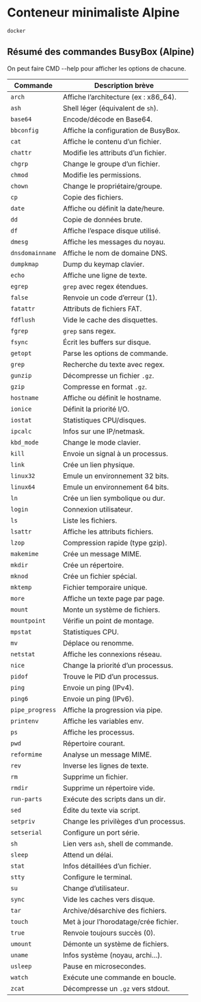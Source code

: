 # Conteneur minimaliste Alpine

```
docker 
```

## Résumé des commandes BusyBox (Alpine)

On peut faire CMD --help pour afficher les options de chacune.

| Commande       | Description brève |
|----------------|-------------------|
| `arch`         | Affiche l’architecture (ex : x86_64). |
| `ash`          | Shell léger (équivalent de `sh`). |
| `base64`       | Encode/décode en Base64. |
| `bbconfig`     | Affiche la configuration de BusyBox. |
| `cat`          | Affiche le contenu d’un fichier. |
| `chattr`       | Modifie les attributs d’un fichier. |
| `chgrp`        | Change le groupe d’un fichier. |
| `chmod`        | Modifie les permissions. |
| `chown`        | Change le propriétaire/groupe. |
| `cp`           | Copie des fichiers. |
| `date`         | Affiche ou définit la date/heure. |
| `dd`           | Copie de données brute. |
| `df`           | Affiche l’espace disque utilisé. |
| `dmesg`        | Affiche les messages du noyau. |
| `dnsdomainname`| Affiche le nom de domaine DNS. |
| `dumpkmap`     | Dump du keymap clavier. |
| `echo`         | Affiche une ligne de texte. |
| `egrep`        | `grep` avec regex étendues. |
| `false`        | Renvoie un code d’erreur (1). |
| `fatattr`      | Attributs de fichiers FAT. |
| `fdflush`      | Vide le cache des disquettes. |
| `fgrep`        | `grep` sans regex. |
| `fsync`        | Écrit les buffers sur disque. |
| `getopt`       | Parse les options de commande. |
| `grep`         | Recherche du texte avec regex. |
| `gunzip`       | Décompresse un fichier `.gz`. |
| `gzip`         | Compresse en format `.gz`. |
| `hostname`     | Affiche ou définit le hostname. |
| `ionice`       | Définit la priorité I/O. |
| `iostat`       | Statistiques CPU/disques. |
| `ipcalc`       | Infos sur une IP/netmask. |
| `kbd_mode`     | Change le mode clavier. |
| `kill`         | Envoie un signal à un processus. |
| `link`         | Crée un lien physique. |
| `linux32`      | Emule un environnement 32 bits. |
| `linux64`      | Emule un environnement 64 bits. |
| `ln`           | Crée un lien symbolique ou dur. |
| `login`        | Connexion utilisateur. |
| `ls`           | Liste les fichiers. |
| `lsattr`       | Affiche les attributs fichiers. |
| `lzop`         | Compression rapide (type gzip). |
| `makemime`     | Crée un message MIME. |
| `mkdir`        | Crée un répertoire. |
| `mknod`        | Crée un fichier spécial. |
| `mktemp`       | Fichier temporaire unique. |
| `more`         | Affiche un texte page par page. |
| `mount`        | Monte un système de fichiers. |
| `mountpoint`   | Vérifie un point de montage. |
| `mpstat`       | Statistiques CPU. |
| `mv`           | Déplace ou renomme. |
| `netstat`      | Affiche les connexions réseau. |
| `nice`         | Change la priorité d’un processus. |
| `pidof`        | Trouve le PID d’un processus. |
| `ping`         | Envoie un ping (IPv4). |
| `ping6`        | Envoie un ping (IPv6). |
| `pipe_progress`| Affiche la progression via pipe. |
| `printenv`     | Affiche les variables env. |
| `ps`           | Affiche les processus. |
| `pwd`          | Répertoire courant. |
| `reformime`    | Analyse un message MIME. |
| `rev`          | Inverse les lignes de texte. |
| `rm`           | Supprime un fichier. |
| `rmdir`        | Supprime un répertoire vide. |
| `run-parts`    | Exécute des scripts dans un dir. |
| `sed`          | Édite du texte via script. |
| `setpriv`      | Change les privilèges d’un processus. |
| `setserial`    | Configure un port série. |
| `sh`           | Lien vers `ash`, shell de commande. |
| `sleep`        | Attend un délai. |
| `stat`         | Infos détaillées d’un fichier. |
| `stty`         | Configure le terminal. |
| `su`           | Change d’utilisateur. |
| `sync`         | Vide les caches vers disque. |
| `tar`          | Archive/désarchive des fichiers. |
| `touch`        | Met à jour l’horodatage/crée fichier. |
| `true`         | Renvoie toujours succès (0). |
| `umount`       | Démonte un système de fichiers. |
| `uname`        | Infos système (noyau, archi…). |
| `usleep`       | Pause en microsecondes. |
| `watch`        | Exécute une commande en boucle. |
| `zcat`         | Décompresse un `.gz` vers stdout. |
